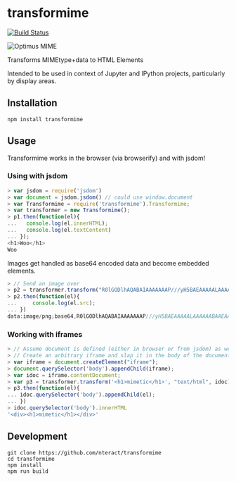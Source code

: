 # transformime

[![Build Status](https://travis-ci.org/nteract/transformime.svg)](https://travis-ci.org/nteract/transformime)

![Optimus MIME](https://cloud.githubusercontent.com/assets/836375/8655086/6afd9854-2954-11e5-8427-05d7c4153b3d.png)

Transforms MIMEtype+data to HTML Elements

Intended to be used in context of Jupyter and IPython projects, particularly by display areas.

## Installation

```
npm install transformime
```


## Usage

Transformime works in the browser (via browserify) and with jsdom!

### Using with jsdom

```javascript
> var jsdom = require('jsdom')
> var document = jsdom.jsdom() // could use window.document
> var Transformime = require('transformime').Transformime;
> var transformer = new Transformime();
> p1.then(function(el){
...   console.log(el.innerHTML);
...   console.log(el.textContent)
... });
<h1>Woo</h1>
Woo
```

Images get handled as base64 encoded data and become embedded elements.

```javascript
> // Send an image over
> p2 = transformer.transform("R0lGODlhAQABAIAAAAAAAP///yH5BAEAAAAALAAAAAABAAEAAAIBRAA7", "image/png", document)
> p2.then(function(el){
...     console.log(el.src);
... })
data:image/png;base64,R0lGODlhAQABAIAAAAAAAP///yH5BAEAAAAALAAAAAABAAEAAAIBRAA7
```

### Working with iframes

```javascript
> // Assume document is defined (either in browser or from jsdom) as well as transformer
> // Create an arbitrary iframe and slap it in the body of the document
> var iframe = document.createElement("iframe");
> document.querySelector('body').appendChild(iframe);
> var idoc = iframe.contentDocument;
> var p3 = transformer.transform('<h1>mimetic</h1>', "text/html", idoc);
> p3.then(function(el){
... idoc.querySelector('body').appendChild(el);
... })
> idoc.querySelector('body').innerHTML
'<div><h1>mimetic</h1></div>'
```

## Development

```
git clone https://github.com/nteract/transformime
cd transformime
npm install
npm run build
```
